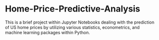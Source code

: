 # Home-Price-Predictive-Analysis
This is a brief project within Jupyter Notebooks dealing with the prediction of US home prices by utilizing various statistics, econometrics, and machine learning packages within Python.
